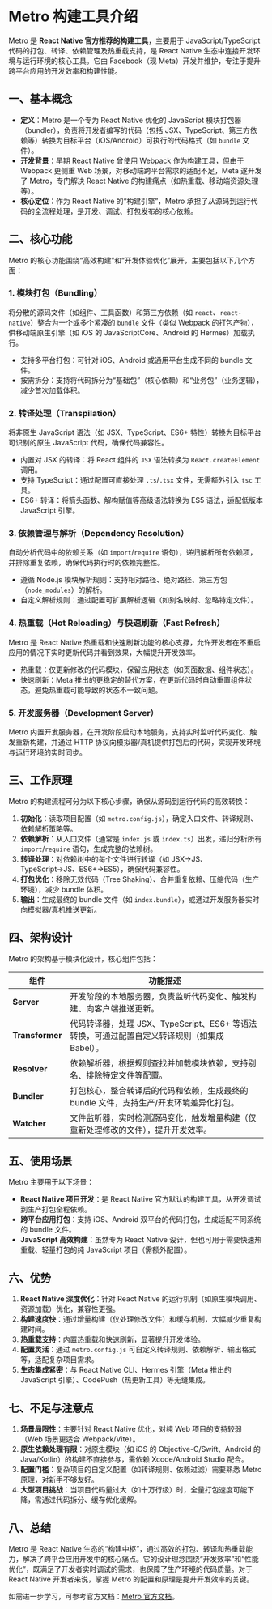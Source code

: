 # Metro 构建工具介绍  

Metro 是 **React Native 官方推荐的构建工具**，主要用于 JavaScript/TypeScript 代码的打包、转译、依赖管理及热重载支持，是 React Native 生态中连接开发环境与运行环境的核心工具。它由 Facebook（现 Meta）开发并维护，专注于提升跨平台应用的开发效率和构建性能。

## 一、基本概念  

- **定义**：Metro 是一个专为 React Native 优化的 JavaScript 模块打包器（bundler），负责将开发者编写的代码（包括 JSX、TypeScript、第三方依赖等）转换为目标平台（iOS/Android）可执行的代码格式（如 `bundle` 文件）。  
- **开发背景**：早期 React Native 曾使用 Webpack 作为构建工具，但由于 Webpack 更侧重 Web 场景，对移动端跨平台需求的适配不足，Meta 遂开发了 Metro，专门解决 React Native 的构建痛点（如热重载、移动端资源处理等）。  
- **核心定位**：作为 React Native 的“构建引擎”，Metro 承担了从源码到运行代码的全流程处理，是开发、调试、打包发布的核心依赖。  

## 二、核心功能  

Metro 的核心功能围绕“高效构建”和“开发体验优化”展开，主要包括以下几个方面：  

### 1. 模块打包（Bundling）  

将分散的源码文件（如组件、工具函数）和第三方依赖（如 `react`、`react-native`）整合为一个或多个紧凑的 `bundle` 文件（类似 Webpack 的打包产物），供移动端原生引擎（如 iOS 的 JavaScriptCore、Android 的 Hermes）加载执行。  

- 支持多平台打包：可针对 iOS、Android 或通用平台生成不同的 bundle 文件。  
- 按需拆分：支持将代码拆分为“基础包”（核心依赖）和“业务包”（业务逻辑），减少首次加载体积。  

### 2. 转译处理（Transpilation）  

将非原生 JavaScript 语法（如 JSX、TypeScript、ES6+ 特性）转换为目标平台可识别的原生 JavaScript 代码，确保代码兼容性。  

- 内置对 JSX 的转译：将 React 组件的 `JSX` 语法转换为 `React.createElement` 调用。  
- 支持 TypeScript：通过配置可直接处理 `.ts`/`.tsx` 文件，无需额外引入 `tsc` 工具。  
- ES6+ 转译：将箭头函数、解构赋值等高级语法转换为 ES5 语法，适配低版本 JavaScript 引擎。  

### 3. 依赖管理与解析（Dependency Resolution）  

自动分析代码中的依赖关系（如 `import`/`require` 语句），递归解析所有依赖项，并排除重复依赖，确保代码执行时的依赖完整性。  

- 遵循 Node.js 模块解析规则：支持相对路径、绝对路径、第三方包（`node_modules`）的解析。  
- 自定义解析规则：通过配置可扩展解析逻辑（如别名映射、忽略特定文件）。  

### 4. 热重载（Hot Reloading）与快速刷新（Fast Refresh）  

Metro 是 React Native 热重载和快速刷新功能的核心支撑，允许开发者在不重启应用的情况下实时更新代码并看到效果，大幅提升开发效率。  

- 热重载：仅更新修改的代码模块，保留应用状态（如页面数据、组件状态）。  
- 快速刷新：Meta 推出的更稳定的替代方案，在更新代码时自动重置组件状态，避免热重载可能导致的状态不一致问题。  

### 5. 开发服务器（Development Server）  

Metro 内置开发服务器，在开发阶段启动本地服务，支持实时监听代码变化、触发重新构建，并通过 HTTP 协议向模拟器/真机提供打包后的代码，实现开发环境与运行环境的实时同步。  

## 三、工作原理  

Metro 的构建流程可分为以下核心步骤，确保从源码到运行代码的高效转换：  

1. **初始化**：读取项目配置（如 `metro.config.js`），确定入口文件、转译规则、依赖解析策略等。  
2. **依赖解析**：从入口文件（通常是 `index.js` 或 `index.ts`）出发，递归分析所有 `import`/`require` 语句，生成完整的依赖树。  
3. **转译处理**：对依赖树中的每个文件进行转译（如 JSX→JS、TypeScript→JS、ES6+→ES5），确保代码兼容性。  
4. **打包优化**：移除无效代码（Tree Shaking）、合并重复依赖、压缩代码（生产环境），减少 bundle 体积。  
5. **输出**：生成最终的 bundle 文件（如 `index.bundle`），或通过开发服务器实时向模拟器/真机推送更新。  

## 四、架构设计  

Metro 的架构基于模块化设计，核心组件包括：  

| 组件          | 功能描述                                                                 |  
|---------------|--------------------------------------------------------------------------|  
| **Server**    | 开发阶段的本地服务器，负责监听代码变化、触发构建、向客户端推送更新。       |  
| **Transformer** | 代码转译器，处理 JSX、TypeScript、ES6+ 等语法转换，可通过配置自定义转译规则（如集成 Babel）。 |  
| **Resolver**  | 依赖解析器，根据规则查找并加载模块依赖，支持别名、排除特定文件等配置。     |  
| **Bundler**   | 打包核心，整合转译后的代码和依赖，生成最终的 bundle 文件，支持生产/开发环境差异化打包。 |  
| **Watcher**   | 文件监听器，实时检测源码变化，触发增量构建（仅重新处理修改的文件），提升开发效率。 |  

## 五、使用场景  

Metro 主要用于以下场景：  

- **React Native 项目开发**：是 React Native 官方默认的构建工具，从开发调试到生产打包全程依赖。  
- **跨平台应用打包**：支持 iOS、Android 双平台的代码打包，生成适配不同系统的 bundle 文件。  
- **JavaScript 高效构建**：虽然专为 React Native 设计，但也可用于需要快速热重载、轻量打包的纯 JavaScript 项目（需额外配置）。  

## 六、优势  

1. **React Native 深度优化**：针对 React Native 的运行机制（如原生模块调用、资源加载）优化，兼容性更强。  
2. **构建速度快**：通过增量构建（仅处理修改文件）和缓存机制，大幅减少重复构建时间。  
3. **热重载支持**：内置热重载和快速刷新，显著提升开发体验。  
4. **配置灵活**：通过 `metro.config.js` 可自定义转译规则、依赖解析、输出格式等，适配复杂项目需求。  
5. **生态集成紧密**：与 React Native CLI、Hermes 引擎（Meta 推出的 JavaScript 引擎）、CodePush（热更新工具）等无缝集成。  

## 七、不足与注意点  

1. **场景局限性**：主要针对 React Native 优化，对纯 Web 项目的支持较弱（Web 场景更适合 Webpack/Vite）。  
2. **原生依赖处理有限**：对原生模块（如 iOS 的 Objective-C/Swift、Android 的 Java/Kotlin）的构建不直接参与，需依赖 Xcode/Android Studio 配合。  
3. **配置门槛**：复杂项目的自定义配置（如转译规则、依赖过滤）需要熟悉 Metro 原理，对新手不够友好。  
4. **大型项目挑战**：当项目代码量过大（如十万行级）时，全量打包速度可能下降，需通过代码拆分、缓存优化缓解。  

## 八、总结  

Metro 是 React Native 生态的“构建中枢”，通过高效的打包、转译和热重载能力，解决了跨平台应用开发中的核心痛点。它的设计理念围绕“开发效率”和“性能优化”，既满足了开发者实时调试的需求，也保障了生产环境的代码质量。对于 React Native 开发者来说，掌握 Metro 的配置和原理是提升开发效率的关键。  

如需进一步学习，可参考官方文档：[Metro 官方文档](https://facebook.github.io/metro/)。

